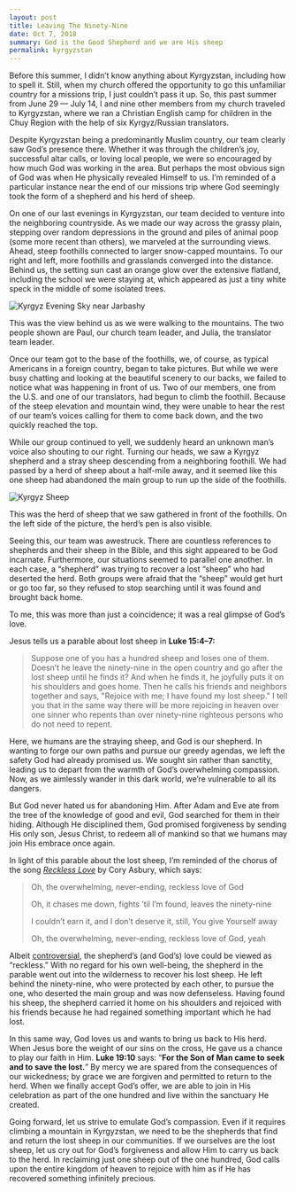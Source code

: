 ```yaml
---
layout: post
title: Leaving The Ninety-Nine
date: Oct 7, 2018
summary: God is the Good Shepherd and we are His sheep
permalink: kyrgyzstan
---
```


Before this summer, I didn’t know anything about Kyrgyzstan, including how to spell it. Still, when my church offered the opportunity to go this unfamiliar country for a missions trip, I just couldn’t pass it up. So, this past summer from June 29 — July 14, I and nine other members from my church traveled to Kyrgyzstan, where we ran a Christian English camp for children in the Chuy Region with the help of six Kyrgyz/Russian translators.

Despite Kyrgyzstan being a predominantly Muslim country, our team clearly saw God’s presence there. Whether it was through the children’s joy, successful altar calls, or loving local people, we were so encouraged by how much God was working in the area. But perhaps the most obvious sign of God was when He physically revealed Himself to us. I’m reminded of a particular instance near the end of our missions trip where God seemingly took the form of a shepherd and his herd of sheep.

On one of our last evenings in Kyrgyzstan, our team decided to venture into the neighboring countryside. As we made our way across the grassy plain, stepping over random depressions in the ground and piles of animal poop (some more recent than others), we marveled at the surrounding views. Ahead, steep foothills connected to larger snow-capped mountains. To our right and left, more foothills and grasslands converged into the distance. Behind us, the setting sun cast an orange glow over the extensive flatland, including the school we were staying at, which appeared as just a tiny white speck in the middle of some isolated trees.

<img alt="Kyrgyz Evening Sky near Jarbashy" src="../../img/kyrgyz_sky.jpg">

This was the view behind us as we were walking to the mountains. The two people shown are Paul, our church team leader, and Julia, the translator team leader.

Once our team got to the base of the foothills, we, of course, as typical Americans in a foreign country, began to take pictures. But while we were busy chatting and looking at the beautiful scenery to our backs, we failed to notice what was happening in front of us. Two of our members, one from the U.S. and one of our translators, had begun to climb the foothill. Because of the steep elevation and mountain wind, they were unable to hear the rest of our team’s voices calling for them to come back down, and the two quickly reached the top.

While our group continued to yell, we suddenly heard an unknown man’s voice also shouting to our right. Turning our heads, we saw a Kyrgyz shepherd and a stray sheep descending from a neighboring foothill. We had passed by a herd of sheep about a half-mile away, and it seemed like this one sheep had abandoned the main group to run up the side of the foothills.

<img alt="Kyrgyz Sheep" src="../../img/kyrgyz_sheep.jpg">

This was the herd of sheep that we saw gathered in front of the foothills. On the left side of the picture, the herd’s pen is also visible.

Seeing this, our team was awestruck. There are countless references to shepherds and their sheep in the Bible, and this sight appeared to be God incarnate. Furthermore, our situations seemed to parallel one another. In each case, a “shepherd” was trying to recover a lost “sheep” who had deserted the herd. Both groups were afraid that the “sheep” would get hurt or go too far, so they refused to stop searching until it was found and brought back home.

To me, this was more than just a coincidence; it was a real glimpse of God’s love.

Jesus tells us a parable about lost sheep in **Luke 15:4–7:**

> Suppose one of you has a hundred sheep and loses one of them. Doesn’t he leave the ninety-nine in the open country and go after the lost sheep until he finds it? And when he finds it, he joyfully puts it on his shoulders and goes home. Then he calls his friends and neighbors together and says, "Rejoice with me; I have found my lost sheep." I tell you that in the same way there will be more rejoicing in heaven over one sinner who repents than over ninety-nine righteous persons who do not need to repent.

Here, we humans are the straying sheep, and God is our shepherd. In wanting to forge our own paths and pursue our greedy agendas, we left the safety God had already promised us. We sought sin rather than sanctity, leading us to depart from the warmth of God’s overwhelming compassion. Now, as we aimlessly wander in this dark world, we’re vulnerable to all its dangers.

But God never hated us for abandoning Him. After Adam and Eve ate from the tree of the knowledge of good and evil, God searched for them in their hiding. Although He disciplined them, God promised forgiveness by sending His only son, Jesus Christ, to redeem all of mankind so that we humans may join His embrace once again.

In light of this parable about the lost sheep, I’m reminded of the chorus of the song *[Reckless Love](https://www.youtube.com/watch?v=Sc6SSHuZvQE)* by Cory Asbury, which says:

> Oh, the overwhelming, never-ending, reckless love of God
>
> Oh, it chases me down, fights ’til I’m found, leaves the ninety-nine
>
> I couldn’t earn it, and I don’t deserve it, still, You give Yourself away
>
> Oh, the overwhelming, never-ending, reckless love of God, yeah

Albeit [controversial](https://www.christianitytoday.com/ct/2018/april-web-only/reckless-love-cory-asbury-bethel-music-and-justin-bieber.html), the shepherd’s (and God’s) love could be viewed as “reckless.” With no regard for his own well-being, the shepherd in the parable went out into the wilderness to recover his lost sheep. He left behind the ninety-nine, who were protected by each other, to pursue the one, who deserted the main group and was now defenseless. Having found his sheep, the shepherd carried it home on his shoulders and rejoiced with his friends because he had regained something important which he had lost.

In this same way, God loves us and wants to bring us back to His herd. When Jesus bore the weight of our sins on the cross, He gave us a chance to play our faith in Him. **Luke 19:10** says: “**For the Son of Man came to seek and to save the lost.**” By mercy we are spared from the consequences of our wickedness; by grace we are forgiven and permitted to return to the herd. When we finally accept God’s offer, we are able to join in His celebration as part of the one hundred and live within the sanctuary He created.

Going forward, let us strive to emulate God’s compassion. Even if it requires climbing a mountain in Kyrgyzstan, we need to be the shepherds that find and return the lost sheep in our communities. If we ourselves are the lost sheep, let us cry out for God’s forgiveness and allow Him to carry us back to the herd. In reclaiming just one sheep out of the one hundred, God calls upon the entire kingdom of heaven to rejoice with him as if He has recovered something infinitely precious.

